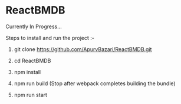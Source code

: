 # ReactBMDB

Currently In Progress...

Steps to install and run the project :-

1) git clone https://github.com/ApurvBazari/ReactBMDB.git

2) cd ReactBMDB

3) npm install

4) npm run build (Stop after webpack completes building the bundle)

5) npm run start
